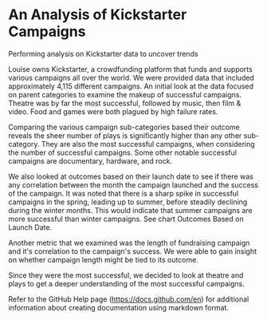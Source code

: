# An Analysis of Kickstarter Campaigns
Performing analysis on Kickstarter data to uncover trends

Louise owns Kickstarter, a crowdfunding platform that funds and supports various campaigns all over the world. We were provided data that 
included approximately 4,115 different campaigns. An initial look at the data
focused on parent categories to examine the makeup of successful campaigns. Theatre was by far the most
successful, followed by music, then film & video. Food and games were both plagued by high failure rates.

Comparing the various campaign sub-categories based their outcome reveals the sheer number of plays is significantly higher than any other 
sub-category. They are also the most successful campaigns, when considering the number of successful campaigns. Some other notable successful campaigns 
are documentary, hardware, and rock.

We also looked at outcomes based on their launch date to see if there was any correlation between the month the campaign launched and the 
success of the campaign. It was noted that there is a sharp spike in successful campaigns in the spring, leading up to summer, before steadily declining during the winter months.
This would indicate that summer campaigns are more successful than winter campaigns. See chart Outcomes Based on Launch Date.

Another metric that we examined was the length of fundraising campaign and it's correlation to the campaign's success. We were able to 
gain insight on whether campaign length might be tied to its outcome. 

Since they were the most successful, we decided to look at theatre and plays to get a deeper understanding of the most successful campaigns. 

Refer to the GitHub Help page (https://docs.github.com/en) for additional information about creating documentation using markdown format.
